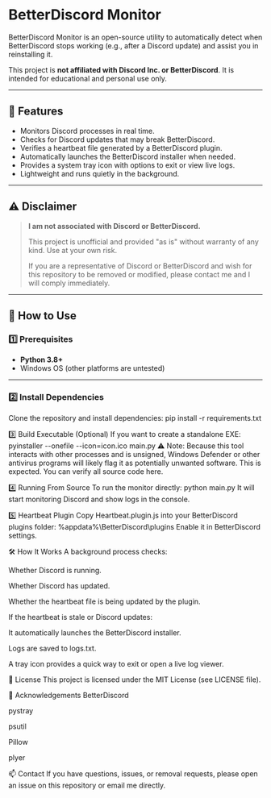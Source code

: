 # BetterDiscord Monitor

BetterDiscord Monitor is an open-source utility to automatically detect when BetterDiscord stops working (e.g., after a Discord update) and assist you in reinstalling it.

This project is **not affiliated with Discord Inc. or BetterDiscord**. It is intended for educational and personal use only.

---

## 🚀 Features

- Monitors Discord processes in real time.
- Checks for Discord updates that may break BetterDiscord.
- Verifies a heartbeat file generated by a BetterDiscord plugin.
- Automatically launches the BetterDiscord installer when needed.
- Provides a system tray icon with options to exit or view live logs.
- Lightweight and runs quietly in the background.

---

## ⚠️ Disclaimer

> **I am not associated with Discord or BetterDiscord.**
>
> This project is unofficial and provided "as is" without warranty of any kind. Use at your own risk.
>
> If you are a representative of Discord or BetterDiscord and wish for this repository to be removed or modified, please contact me and I will comply immediately.

---

## 📂 How to Use

### 1️⃣ Prerequisites

- **Python 3.8+**
- Windows OS (other platforms are untested)

---

### 2️⃣ Install Dependencies
Clone the repository and install dependencies:
pip install -r requirements.txt

3️⃣ Build Executable (Optional)
If you want to create a standalone EXE:
pyinstaller --onefile --icon=icon.ico main.py
⚠️ Note: Because this tool interacts with other processes and is unsigned, Windows Defender or other antivirus programs will likely flag it as potentially unwanted software. This is expected. You can verify all source code here.

4️⃣ Running From Source
To run the monitor directly:
python main.py
It will start monitoring Discord and show logs in the console.

5️⃣ Heartbeat Plugin
Copy Heartbeat.plugin.js into your BetterDiscord plugins folder:
%appdata%\BetterDiscord\plugins
Enable it in BetterDiscord settings.

🛠️ How It Works
A background process checks:

Whether Discord is running.

Whether Discord has updated.

Whether the heartbeat file is being updated by the plugin.

If the heartbeat is stale or Discord updates:

It automatically launches the BetterDiscord installer.

Logs are saved to logs.txt.

A tray icon provides a quick way to exit or open a live log viewer.

📝 License
This project is licensed under the MIT License (see LICENSE file).

🙏 Acknowledgements
BetterDiscord

pystray

psutil

Pillow

plyer

📫 Contact
If you have questions, issues, or removal requests, please open an issue on this repository or email me directly.